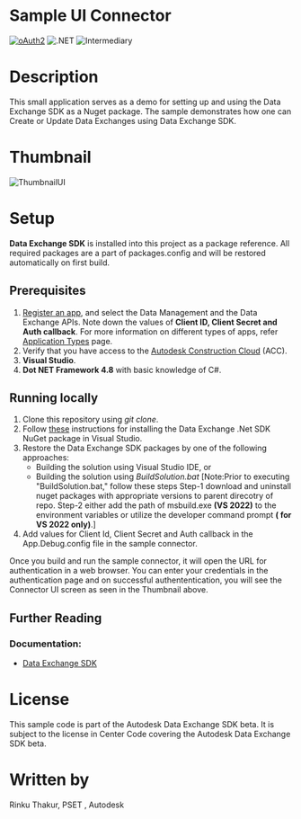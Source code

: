 
# Sample UI Connector

[![oAuth2](https://img.shields.io/badge/oAuth2-v2-green.svg)](http://developer.autodesk.com/)
![.NET](https://img.shields.io/badge/.NET%20Framework-4.8-blue.svg)
![Intermediary](https://img.shields.io/badge/Level-Intermediary-lightblue.svg)

# Description
This small application serves as a demo for setting up and using the Data Exchange SDK as a Nuget package. The sample demonstrates how one can Create or Update Data Exchanges using Data Exchange SDK.

# Thumbnail
![ThumbnailUI](https://github.com/autodesk-platform-services/aps-dataexchange-connector/assets/143052260/d20d7bea-4ee0-47a4-bb18-0e7d77af0497)

# Setup
**Data Exchange SDK** is installed into this project as a package reference. All required packages are a part of packages.config and will be restored automatically on first build.

## Prerequisites
1. [Register an app](https://aps.autodesk.com/myapps/), and select the Data Management and the Data Exchange APIs. Note down the values of **Client ID, Client Secret and Auth callback**. For more information on different types of apps, refer [Application Types](https://aps.autodesk.com/en/docs/oauth/v2/developers_guide/App-types/) page.
2. Verify that you have access to the [Autodesk Construction Cloud](https://acc.autodesk.com/) (ACC).
3. **Visual Studio**.
4. **Dot NET Framework 4.8** with basic knowledge of C#.

## Running locally
1. Clone this repository using *git clone*.
2. Follow [these](https://aps.autodesk.com/en/docs/dx-sdk/v1/developers_guide/installing_the_sdk/#procedure) instructions for installing the Data Exchange .Net SDK NuGet package in Visual Studio.
3. Restore the Data Exchange SDK packages by one of the following approaches:
    * Building the solution using Visual Studio IDE, or 
    * Building the solution using *BuildSolution.bat* [Note:Prior to executing "BuildSolution.bat," follow these steps
      Step-1 download and uninstall nuget packages with appropriate versions to parent direcotry of repo.
      Step-2  either add the path of msbuild.exe **(VS 2022)** to the environment variables or utilize the developer command prompt **( for VS 2022 only)**.]
4. Add values for Client Id, Client Secret and Auth callback in the App.Debug.config file in the sample connector.

Once you build and run the sample connector, it will open the URL for authentication in a web browser. 
You can enter your credentials in the authentication page and on successful authententication, you will see the Connector UI screen as seen in the Thumbnail above. 

## Further Reading
### Documentation:
* [Data Exchange SDK](https://aps.autodesk.com/en/docs/dx-sdk-beta/v1/developers_guide/overview/) 

# License
This sample code is part of the Autodesk Data Exchange SDK beta. It is subject to the license in Center Code covering the Autodesk Data Exchange SDK beta.

# Written by
Rinku Thakur, PSET , Autodesk
